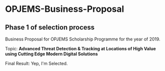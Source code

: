 # OPJEMS-Business-Proposal 

## Phase 1 of selection process
Business Proposal for OPJEMS Scholarship Programme for the year of 2019.

Topic: **Advanced Threat Detection & Tracking at Locations of High Value using Cutting Edge Modern Digital Solutions**

Final Result: Yep, I'm Selected.
